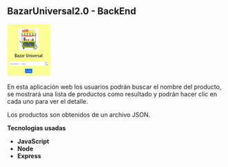 ## **BazarUniversal2.0 - BackEnd**

<img width="100" height="120" src="./bazarUniversal.png" />

En esta aplicación web los usuarios podrán buscar el nombre del producto, se mostrará una lista de productos como resultado y podrán hacer clic en cada uno para ver el detalle.

Los productos son obtenidos de un archivo JSON.


**Tecnologías usadas**

- **JavaScript**
- **Node**
- **Express**
